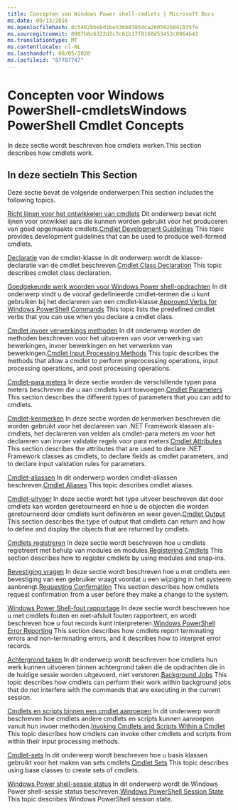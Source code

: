 ```yaml
---
title: Concepten van Windows Power shell-cmdlets | Microsoft Docs
ms.date: 09/13/2016
ms.openlocfilehash: 8c5462bbebd1be536b83854ca260592b841035fe
ms.sourcegitcommit: 0907b8c6322d2c7c61b17f8168d53452c8964b41
ms.translationtype: MT
ms.contentlocale: nl-NL
ms.lasthandoff: 08/05/2020
ms.locfileid: "87787747"
---
```

# <a name="windows-powershell-cmdlet-concepts"></a><span data-ttu-id="c4d86-102">Concepten voor Windows PowerShell-cmdlets</span><span class="sxs-lookup"><span data-stu-id="c4d86-102">Windows PowerShell Cmdlet Concepts</span></span>

<span data-ttu-id="c4d86-103">In deze sectie wordt beschreven hoe cmdlets werken.</span><span class="sxs-lookup"><span data-stu-id="c4d86-103">This section describes how cmdlets work.</span></span>

## <a name="in-this-section"></a><span data-ttu-id="c4d86-104">In deze sectie</span><span class="sxs-lookup"><span data-stu-id="c4d86-104">In This Section</span></span>

<span data-ttu-id="c4d86-105">Deze sectie bevat de volgende onderwerpen:</span><span class="sxs-lookup"><span data-stu-id="c4d86-105">This section includes the following topics.</span></span>

<span data-ttu-id="c4d86-106">[Richt lijnen voor het ontwikkelen van cmdlets](./cmdlet-development-guidelines.md) Dit onderwerp bevat richt lijnen voor ontwikkel aars die kunnen worden gebruikt voor het produceren van goed opgemaakte cmdlets.</span><span class="sxs-lookup"><span data-stu-id="c4d86-106">[Cmdlet Development Guidelines](./cmdlet-development-guidelines.md) This topic provides development guidelines that can be used to produce well-formed cmdlets.</span></span>

<span data-ttu-id="c4d86-107">[Declaratie](./cmdlet-class-declaration.md) van de cmdlet-klasse In dit onderwerp wordt de klasse-declaratie van de cmdlet beschreven.</span><span class="sxs-lookup"><span data-stu-id="c4d86-107">[Cmdlet Class Declaration](./cmdlet-class-declaration.md) This topic describes cmdlet class declaration.</span></span>

<span data-ttu-id="c4d86-108">[Goedgekeurde werk woorden voor Windows Power shell-opdrachten](./approved-verbs-for-windows-powershell-commands.md) In dit onderwerp vindt u de vooraf gedefinieerde cmdlet-termen die u kunt gebruiken bij het declareren van een cmdlet-klasse.</span><span class="sxs-lookup"><span data-stu-id="c4d86-108">[Approved Verbs for Windows PowerShell Commands](./approved-verbs-for-windows-powershell-commands.md) This topic lists the predefined cmdlet verbs that you can use when you declare a cmdlet class.</span></span>

<span data-ttu-id="c4d86-109">[Cmdlet invoer verwerkings methoden](./cmdlet-input-processing-methods.md) In dit onderwerp worden de methoden beschreven voor het uitvoeren van voor verwerking van bewerkingen, invoer bewerkingen en het verwerken van bewerkingen.</span><span class="sxs-lookup"><span data-stu-id="c4d86-109">[Cmdlet Input Processing Methods](./cmdlet-input-processing-methods.md) This topic describes the methods that allow a cmdlet to perform preprocessing operations, input processing operations, and post processing operations.</span></span>

<span data-ttu-id="c4d86-110">[Cmdlet-para meters](./cmdlet-parameters.md) In deze sectie worden de verschillende typen para meters beschreven die u aan cmdlets kunt toevoegen.</span><span class="sxs-lookup"><span data-stu-id="c4d86-110">[Cmdlet Parameters](./cmdlet-parameters.md) This section describes the different types of parameters that you can add to cmdlets.</span></span>

<span data-ttu-id="c4d86-111">[Cmdlet-kenmerken](./cmdlet-attributes.md) In deze sectie worden de kenmerken beschreven die worden gebruikt voor het declareren van .NET Framework klassen als-cmdlets, het declareren van velden als cmdlet-para meters en voor het declareren van invoer validatie regels voor para meters.</span><span class="sxs-lookup"><span data-stu-id="c4d86-111">[Cmdlet Attributes](./cmdlet-attributes.md) This section describes the attributes that are used to declare .NET Framework classes as cmdlets, to declare fields as cmdlet parameters, and to declare input validation rules for parameters.</span></span>

<span data-ttu-id="c4d86-112">[Cmdlet-aliassen](./cmdlet-aliases.md) In dit onderwerp worden cmdlet-aliassen beschreven.</span><span class="sxs-lookup"><span data-stu-id="c4d86-112">[Cmdlet Aliases](./cmdlet-aliases.md) This topic describes cmdlet aliases.</span></span>

<span data-ttu-id="c4d86-113">[Cmdlet-uitvoer](./cmdlet-output.md) In deze sectie wordt het type uitvoer beschreven dat door cmdlets kan worden geretourneerd en hoe u de objecten die worden geretourneerd door cmdlets kunt definiëren en weer geven.</span><span class="sxs-lookup"><span data-stu-id="c4d86-113">[Cmdlet Output](./cmdlet-output.md) This section describes the type of output that cmdlets can return and how to define and display the objects that are returned by cmdlets.</span></span>

<span data-ttu-id="c4d86-114">[Cmdlets registreren](./modules-and-snap-ins.md) In deze sectie wordt beschreven hoe u cmdlets registreert met behulp van modules en modules.</span><span class="sxs-lookup"><span data-stu-id="c4d86-114">[Registering Cmdlets](./modules-and-snap-ins.md) This section describes how to register cmdlets by using modules and snap-ins.</span></span>

<span data-ttu-id="c4d86-115">[Bevestiging vragen](./requesting-confirmation-from-cmdlets.md) In deze sectie wordt beschreven hoe u met cmdlets een bevestiging van een gebruiker vraagt voordat u een wijziging in het systeem aanbrengt.</span><span class="sxs-lookup"><span data-stu-id="c4d86-115">[Requesting Confirmation](./requesting-confirmation-from-cmdlets.md) This section describes how cmdlets request confirmation from a user before they make a change to the system.</span></span>

<span data-ttu-id="c4d86-116">[Windows Power Shell-fout rapportage](./error-reporting-concepts.md) In deze sectie wordt beschreven hoe u met cmdlets fouten en niet-afsluit fouten rapporteert, en wordt beschreven hoe u fout records kunt interpreteren.</span><span class="sxs-lookup"><span data-stu-id="c4d86-116">[Windows PowerShell Error Reporting](./error-reporting-concepts.md) This section describes how cmdlets report terminating errors and non-terminating errors, and it describes how to interpret error records.</span></span>

<span data-ttu-id="c4d86-117">[Achtergrond taken](./background-jobs.md) In dit onderwerp wordt beschreven hoe cmdlets hun werk kunnen uitvoeren binnen achtergrond taken die de opdrachten die in de huidige sessie worden uitgevoerd, niet verstoren.</span><span class="sxs-lookup"><span data-stu-id="c4d86-117">[Background Jobs](./background-jobs.md) This topic describes how cmdlets can perform their work within background jobs that do not interfere with the commands that are executing in the current session.</span></span>

<span data-ttu-id="c4d86-118">[Cmdlets en scripts binnen een cmdlet aanroepen](./invoking-cmdlets-and-scripts-within-a-cmdlet.md) In dit onderwerp wordt beschreven hoe cmdlets andere cmdlets en scripts kunnen aanroepen vanuit hun invoer methoden.</span><span class="sxs-lookup"><span data-stu-id="c4d86-118">[Invoking Cmdlets and Scripts Within a Cmdlet](./invoking-cmdlets-and-scripts-within-a-cmdlet.md) This topic describes how cmdlets can invoke other cmdlets and scripts from within their input processing methods.</span></span>

<span data-ttu-id="c4d86-119">[Cmdlet-sets](./cmdlet-sets.md) In dit onderwerp wordt beschreven hoe u basis klassen gebruikt voor het maken van sets cmdlets.</span><span class="sxs-lookup"><span data-stu-id="c4d86-119">[Cmdlet Sets](./cmdlet-sets.md) This topic describes using base classes to create sets of cmdlets.</span></span>

<span data-ttu-id="c4d86-120">[Windows Power shell-sessie status](./windows-powershell-session-state.md) In dit onderwerp wordt de Windows Power shell-sessie status beschreven.</span><span class="sxs-lookup"><span data-stu-id="c4d86-120">[Windows PowerShell Session State](./windows-powershell-session-state.md) This topic describes Windows PowerShell session state.</span></span>
